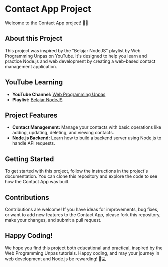 # Contact App Project

Welcome to the Contact App project! 📇🚀

## About this Project

This project was inspired by the "Belajar NodeJS" playlist by Web Programming Unpas on YouTube. It's designed to help you learn and practice Node.js and web development by creating a web-based contact management application.

## YouTube Learning

- **YouTube Channel:** [Web Programming Unpas](https://www.youtube.com/c/WebProgrammingUNPAS)
- **Playlist:** [Belajar NodeJS](https://youtube.com/playlist?list=PLFIM0718LjIW-XBdVOerYgKegBtD6rSfD&si=nnkY_5woGp9i3B-L)

## Project Features

- **Contact Management:** Manage your contacts with basic operations like adding, updating, deleting, and viewing contacts.
- **Node.js Backend:** Learn how to build a backend server using Node.js to handle API requests.

## Getting Started

To get started with this project, follow the instructions in the project's documentation. You can clone this repository and explore the code to see how the Contact App was built.

## Contributions

Contributions are welcome! If you have ideas for improvements, bug fixes, or want to add new features to the Contact App, please fork this repository, make your changes, and submit a pull request.

## Happy Coding!

We hope you find this project both educational and practical, inspired by the Web Programming Unpas tutorials. Happy coding, and may your journey in web development and Node.js be rewarding! 🚀💻 
